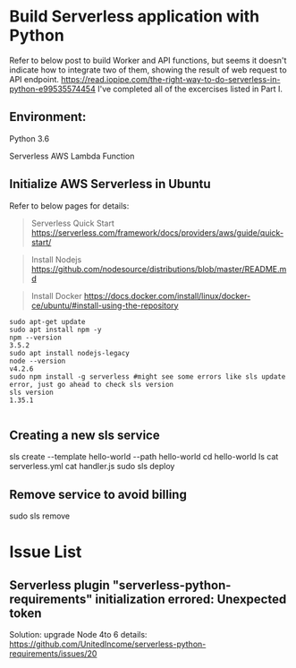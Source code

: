 # Build Serverless application with Python

Refer to below post to build Worker and API functions, but seems it doesn't indicate how to integrate two of them, showing the result of web request to API endpoint.
https://read.iopipe.com/the-right-way-to-do-serverless-in-python-e99535574454
I've completed all of the excercises listed in Part I.

## Environment:

Python 3.6

Serverless AWS Lambda Function 

## Initialize AWS Serverless in Ubuntu

Refer to below pages for details:

> Serverless Quick Start
https://serverless.com/framework/docs/providers/aws/guide/quick-start/

> Install Nodejs 
https://github.com/nodesource/distributions/blob/master/README.md

> Install Docker
https://docs.docker.com/install/linux/docker-ce/ubuntu/#install-using-the-repository


``` 
sudo apt-get update
sudo apt install npm -y
npm --version
3.5.2
sudo apt install nodejs-legacy
node --version
v4.2.6
sudo npm install -g serverless #might see some errors like sls update error, just go ahead to check sls version
sls version
1.35.1


```

## Creating a new sls service
sls create --template hello-world --path hello-world
cd hello-world
ls
cat serverless.yml
cat handler.js
sudo sls deploy

## Remove service to avoid billing
sudo sls remove


# Issue List

## Serverless plugin "serverless-python-requirements" initialization errored: Unexpected token
Solution: upgrade Node 4to 6 details: https://github.com/UnitedIncome/serverless-python-requirements/issues/20
